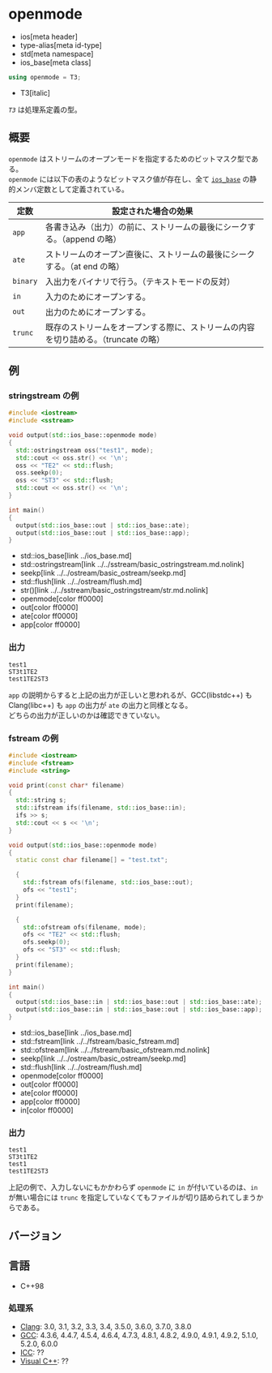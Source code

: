 # openmode
* ios[meta header]
* type-alias[meta id-type]
* std[meta namespace]
* ios_base[meta class]

```cpp
using openmode = T3;
```
* T3[italic]

*`T3`* は処理系定義の型。

## 概要
`openmode` はストリームのオープンモードを指定するためのビットマスク型である。  
`openmode` には以下の表のようなビットマスク値が存在し、全て [`ios_base`](../ios_base.md) の静的メンバ定数として定義されている。

| 定数 | 設定された場合の効果 |
|------|----------------------|
| `app` | 各書き込み（出力）の前に、ストリームの最後にシークする。（append の略） |
| `ate` | ストリームのオープン直後に、ストリームの最後にシークする。（at end の略） |
| `binary` | 入出力をバイナリで行う。（テキストモードの反対） |
| `in` | 入力のためにオープンする。 |
| `out` | 出力のためにオープンする。 |
| `trunc` | 既存のストリームをオープンする際に、ストリームの内容を切り詰める。（truncate の略） |


## 例
### stringstream の例
```cpp
#include <iostream>
#include <sstream>

void output(std::ios_base::openmode mode)
{
  std::ostringstream oss("test1", mode);
  std::cout << oss.str() << '\n';
  oss << "TE2" << std::flush;
  oss.seekp(0);
  oss << "ST3" << std::flush;
  std::cout << oss.str() << '\n';
}

int main()
{
  output(std::ios_base::out | std::ios_base::ate);
  output(std::ios_base::out | std::ios_base::app);
}
```
* std::ios_base[link ../ios_base.md]
* std::ostringstream[link ../../sstream/basic_ostringstream.md.nolink]
* seekp[link ../../ostream/basic_ostream/seekp.md]
* std::flush[link ../../ostream/flush.md]
* str()[link ../../sstream/basic_ostringstream/str.md.nolink]
* openmode[color ff0000]
* out[color ff0000]
* ate[color ff0000]
* app[color ff0000]

### 出力
```
test1
ST3t1TE2
test1TE2ST3
```

`app` の説明からすると上記の出力が正しいと思われるが、GCC(libstdc++) も Clang(libc++) も `app` の出力が `ate` の出力と同様となる。  
	どちらの出力が正しいのかは確認できていない。

### fstream の例
```cpp
#include <iostream>
#include <fstream>
#include <string>

void print(const char* filename)
{
  std::string s;
  std::ifstream ifs(filename, std::ios_base::in);
  ifs >> s;
  std::cout << s << '\n';
}

void output(std::ios_base::openmode mode)
{
  static const char filename[] = "test.txt";

  {
    std::fstream ofs(filename, std::ios_base::out);
    ofs << "test1";
  }
  print(filename);

  {
    std::ofstream ofs(filename, mode);
    ofs << "TE2" << std::flush;
    ofs.seekp(0);
    ofs << "ST3" << std::flush;
  }
  print(filename);
}

int main()
{
  output(std::ios_base::in | std::ios_base::out | std::ios_base::ate);
  output(std::ios_base::in | std::ios_base::out | std::ios_base::app);
}
```
* std::ios_base[link ../ios_base.md]
* std::fstream[link ../../fstream/basic_fstream.md]
* std::ofstream[link ../../fstream/basic_ofstream.md.nolink]
* seekp[link ../../ostream/basic_ostream/seekp.md]
* std::flush[link ../../ostream/flush.md]
* openmode[color ff0000]
* out[color ff0000]
* ate[color ff0000]
* app[color ff0000]
* in[color ff0000]

### 出力
```
test1
ST3t1TE2
test1
test1TE2ST3
```

上記の例で、入力しないにもかかわらず `openmode` に `in` が付いているのは、`in` が無い場合には `trunc` を指定していなくてもファイルが切り詰められてしまうからである。

## バージョン
## 言語
- C++98

### 処理系
- [Clang](/implementation.md#clang): 3.0, 3.1, 3.2, 3.3, 3.4, 3.5.0, 3.6.0, 3.7.0, 3.8.0
- [GCC](/implementation.md#gcc): 4.3.6, 4.4.7, 4.5.4, 4.6.4, 4.7.3, 4.8.1, 4.8.2, 4.9.0, 4.9.1, 4.9.2, 5.1.0, 5.2.0, 6.0.0
- [ICC](/implementation.md#icc): ??
- [Visual C++](/implementation.md#visual_cpp): ??
